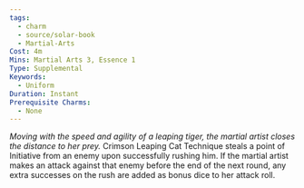 ```yaml
---
tags:
  - charm
  - source/solar-book
  - Martial-Arts
Cost: 4m
Mins: Martial Arts 3, Essence 1
Type: Supplemental
Keywords:
  - Uniform
Duration: Instant
Prerequisite Charms:
  - None
---
```

*Moving with the speed and agility of a leaping tiger, the martial artist closes the distance to her prey.*
Crimson Leaping Cat Technique steals a point of Initiative from an enemy upon successfully rushing him. If the martial artist makes an attack against that enemy before the end of the next round, any extra successes on the rush are added as bonus dice to her attack roll.